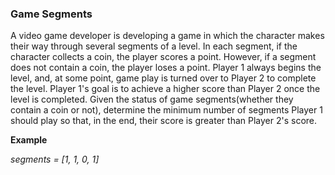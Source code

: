 ### Game Segments

A video game developer is developing a game in which the character makes their way through several segments of a level. In each segment, if the character collects a coin, the player scores a point. However, if a segment does not contain a coin, the player loses a point. Player 1 always begins the level, and, at some point, game play is turned over to Player 2 to complete the level. Player 1's goal is to achieve a higher score than Player 2 once the level is completed. Given the status of game segments(whether they contain a coin or not), determine the minimum number of segments Player 1 should play so that, in the end, their score is greater than Player 2's score.  


**Example**

*segments = [1, 1, 0, 1]*